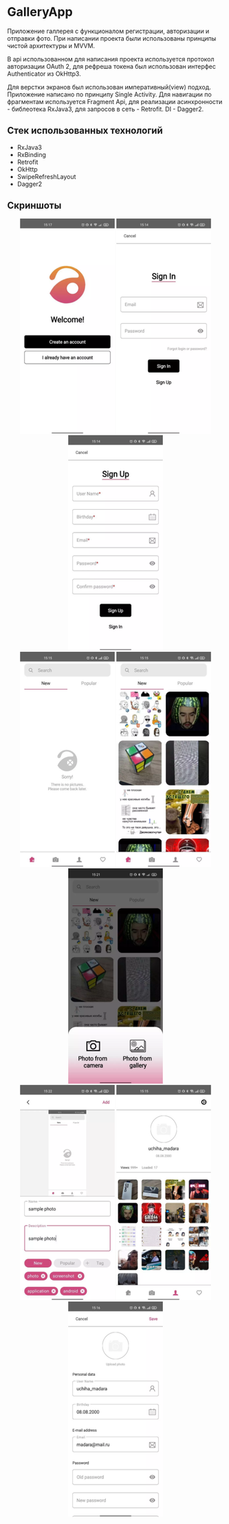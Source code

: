 # GalleryApp

Приложение галлерея с функционалом регистрации, авторизации и отправки фото. При написании проекта были использованы принципы чистой архитектуры и MVVM.

В api использованном для написания проекта используется протокол авторизации OAuth 2, для рефреша токена был использован интерфес Authenticator из OkHttp3.

Для верстки экранов был использован императивный(view) подход. Приложение написано по принципу Single Activity. Для навигации по фрагментам используется Fragment Api, 
для реализации асинхронности - библеотека RxJava3, для запросов в сеть - Retrofit. DI - Dagger2.

## Стек использованных технологий

- RxJava3
- RxBinding
- Retrofit
- OkHttp
- SwipeRefreshLayout
- Dagger2

## Скриншоты

<p align="center" >
   <img width = "220px" height="500px" style="pointer-events: none;" src="screenshots/welcome_fragment.webp">
   <img width = "220px" height="500px" style="pointer-events: none;" src="screenshots/sign_in_fragment.webp">
   <img width = "220px" height="500px" style="pointer-events: none;" src="screenshots/sign_up_fragment.webp">
   <br>
   <img width = "220px" height="500px" style="pointer-events: none;" src="screenshots/home_fragment_no_photos.webp">
   <img width = "220px" height="500px" style="pointer-events: none;" src="screenshots/home_fragment_with_photos.webp">
   <img width = "220px" height="500px" style="pointer-events: none;" src="screenshots/create_photo_bottom_sheet.webp">
   <br>
   <img width = "220px" height="500px" style="pointer-events: none;" src="screenshots/create_photo_fragment.webp">
   <img width = "220px" height="500px" style="pointer-events: none;" src="screenshots/profile_fragment.webp">
   <img width = "220px" height="500px" style="pointer-events: none;" src="screenshots/settings_fragment.webp">
</p> 

